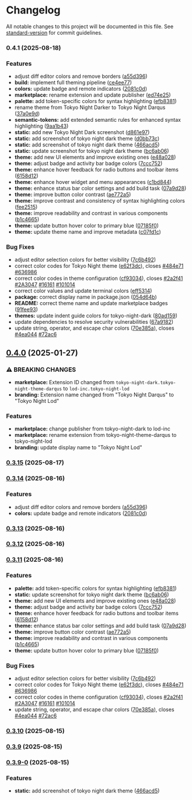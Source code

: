 # Changelog

All notable changes to this project will be documented in this file. See [standard-version](https://github.com/conventional-changelog/standard-version) for commit guidelines.

### 0.4.1 (2025-08-18)


### Features

* adjust diff editor colors and remove borders ([a55d396](https://github.com/darqus/tokyo-night-vscode-theme-lod/commit/a55d39696b311a4e52d5b9b9d53320c85327d7c3))
* **build:** implement full theming pipeline ([ce4ee77](https://github.com/darqus/tokyo-night-vscode-theme-lod/commit/ce4ee7766b02825a83045f6b7e6058f88b5cf796))
* **colors:** update badge and remote indicators ([2081c0d](https://github.com/darqus/tokyo-night-vscode-theme-lod/commit/2081c0d5e38d9b8866dfc079c0a9548ae4349717))
* **marketplace:** rename extension and update publisher ([ed74e25](https://github.com/darqus/tokyo-night-vscode-theme-lod/commit/ed74e25a3338219b775807cba504390135702c87))
* **palette:** add token-specific colors for syntax highlighting ([efb8381](https://github.com/darqus/tokyo-night-vscode-theme-lod/commit/efb838166806d7c91ab15e8caa2409b3f66529d7))
* rename theme from Tokyo Night Darker to Tokyo Night Darqus ([37a0e9d](https://github.com/darqus/tokyo-night-vscode-theme-lod/commit/37a0e9d6cee6007952c3d73be83589eceba046da))
* **semantic-tokens:** add extended semantic rules for enhanced syntax highlighting ([9aa1b43](https://github.com/darqus/tokyo-night-vscode-theme-lod/commit/9aa1b4313930191f7034fbacae57a44250657b37))
* **static:** add new Tokyo Night Dark screenshot ([d861e97](https://github.com/darqus/tokyo-night-vscode-theme-lod/commit/d861e97d1d28ebca54643c2c23d8c6f79f9a87bc))
* **static:** add screenshot of tokyo night dark theme ([d0bb73c](https://github.com/darqus/tokyo-night-vscode-theme-lod/commit/d0bb73c717b8cf2b1b3bb25cd51f40638f61be35))
* **static:** add screenshot of tokyo night dark theme ([466acd5](https://github.com/darqus/tokyo-night-vscode-theme-lod/commit/466acd51ce3087e2dd9f5a13de4f482ba18d06f7))
* **static:** update screenshot for tokyo night dark theme ([bc6ab06](https://github.com/darqus/tokyo-night-vscode-theme-lod/commit/bc6ab06c2fa40ed294d6d921f8d4ae35da58a5bb))
* **theme:** add new UI elements and improve existing ones ([e48a028](https://github.com/darqus/tokyo-night-vscode-theme-lod/commit/e48a028a2d9da1c473436f2485ef489844b9035a))
* **theme:** adjust badge and activity bar badge colors ([7ccc752](https://github.com/darqus/tokyo-night-vscode-theme-lod/commit/7ccc75215cd3ea59d70ce79d942d7d3c4f0b029e))
* **theme:** enhance hover feedback for radio buttons and toolbar items ([6158d12](https://github.com/darqus/tokyo-night-vscode-theme-lod/commit/6158d12ac417872c288c8444f2ed853270802fb7))
* **theme:** enhance hover widget and menu appearances ([c1bd844](https://github.com/darqus/tokyo-night-vscode-theme-lod/commit/c1bd844d634a20b20372d466e0f8a422cfb8f02f))
* **theme:** enhance status bar color settings and add build task ([07a9d28](https://github.com/darqus/tokyo-night-vscode-theme-lod/commit/07a9d28a69a01d85bdcf2f103180357baaf63918))
* **theme:** improve button color contrast ([ae772a5](https://github.com/darqus/tokyo-night-vscode-theme-lod/commit/ae772a5ca824eb8901d44ca81919600fd275ba4f))
* **theme:** improve contrast and consistency of syntax highlighting colors ([fee2515](https://github.com/darqus/tokyo-night-vscode-theme-lod/commit/fee25159e0521132677b73bf0b0b819ddc2baeb3))
* **theme:** improve readability and contrast in various components ([b1c4665](https://github.com/darqus/tokyo-night-vscode-theme-lod/commit/b1c4665eeb0a078cdc64c3860eec021725667c6e))
* **theme:** update button hover color to primary blue ([07185f0](https://github.com/darqus/tokyo-night-vscode-theme-lod/commit/07185f0690ce0d6a5a1eb6485c101d74675399f1))
* **theme:** update theme name and improve metadata ([c07fd1c](https://github.com/darqus/tokyo-night-vscode-theme-lod/commit/c07fd1c2495095ecbe77a1a9ee82949e371b07d0))


### Bug Fixes

* adjust editor selection colors for better visibility ([7c6b492](https://github.com/darqus/tokyo-night-vscode-theme-lod/commit/7c6b492bbd230a8d34afc41827fcaf50dcc3af1b))
* correct color codes for Tokyo Night theme ([e62f3dc](https://github.com/darqus/tokyo-night-vscode-theme-lod/commit/e62f3dc38aa8a135751107e8022bfd98c20bcc4d)), closes [#484e71](https://github.com/darqus/tokyo-night-vscode-theme-lod/issues/484e71) [#636986](https://github.com/darqus/tokyo-night-vscode-theme-lod/issues/636986)
* correct color codes in theme configuration ([cf93034](https://github.com/darqus/tokyo-night-vscode-theme-lod/commit/cf93034528d9a7c6057fab043045b6228965657b)), closes [#2a2f41](https://github.com/darqus/tokyo-night-vscode-theme-lod/issues/2a2f41) [#2A3047](https://github.com/darqus/tokyo-night-vscode-theme-lod/issues/2A3047) [#16161](https://github.com/darqus/tokyo-night-vscode-theme-lod/issues/16161) [#101014](https://github.com/darqus/tokyo-night-vscode-theme-lod/issues/101014)
* correct color values and update terminal colors ([eff5314](https://github.com/darqus/tokyo-night-vscode-theme-lod/commit/eff53145ba0bfac194b2115265cc9fcff5a1efbf))
* **package:** correct display name in package.json ([054d64b](https://github.com/darqus/tokyo-night-vscode-theme-lod/commit/054d64be2c0ec099cfcb30585175b92cf62dd517))
* **README:** correct theme name and update marketplace badges ([91fee93](https://github.com/darqus/tokyo-night-vscode-theme-lod/commit/91fee9399b4ee55b02f2e5bd403fe46d201fceca))
* **themes:** update indent guide colors for tokyo-night-dark ([80ad159](https://github.com/darqus/tokyo-night-vscode-theme-lod/commit/80ad15906e37331e1b1edb0cf6059b284935411a))
* update dependencies to resolve security vulnerabilities ([67a9182](https://github.com/darqus/tokyo-night-vscode-theme-lod/commit/67a918268f473181ff6a17e20bee3f39b6508425))
* update string, operator, and escape char colors ([70e385a](https://github.com/darqus/tokyo-night-vscode-theme-lod/commit/70e385a14d4145a7556188eb7173675905f3e55e)), closes [#4ea044](https://github.com/darqus/tokyo-night-vscode-theme-lod/issues/4ea044) [#72ac6](https://github.com/darqus/tokyo-night-vscode-theme-lod/issues/72ac6)

## [0.4.0](https://github.com/darqus/tokyo-night-vscode-theme-lod/compare/v0.3.15...v0.4.0) (2025-01-27)

### ⚠ BREAKING CHANGES

* **marketplace:** Extension ID changed from `tokyo-night-dark.tokyo-night-theme-darqus` to `lod-inc.tokyo-night-lod`
* **branding:** Extension name changed from "Tokyo Night Darqus" to "Tokyo Night Lod"

### Features

* **marketplace:** change publisher from tokyo-night-dark to lod-inc
* **marketplace:** rename extension from tokyo-night-theme-darqus to tokyo-night-lod
* **branding:** update display name to "Tokyo Night Lod"

### [0.3.15](https://github.com/darqus/tokyo-night-vscode-theme-lod/compare/v0.3.14...v0.3.15) (2025-08-17)

### [0.3.14](https://github.com/darqus/tokyo-night-vscode-theme-lod/compare/v0.3.13...v0.3.14) (2025-08-16)

### Features

* adjust diff editor colors and remove borders ([a55d396](https://github.com/darqus/tokyo-night-vscode-theme-lod/commit/a55d39696b311a4e52d5b9b9d53320c85327d7c3))
* **colors:** update badge and remote indicators ([2081c0d](https://github.com/darqus/tokyo-night-vscode-theme-lod/commit/2081c0d5e38d9b8866dfc079c0a9548ae4349717))

### [0.3.13](https://github.com/darqus/tokyo-night-vscode-theme-lod/compare/v0.3.12...v0.3.13) (2025-08-16)

### [0.3.12](https://github.com/darqus/tokyo-night-vscode-theme-lod/compare/v0.3.11...v0.3.12) (2025-08-16)

### [0.3.11](https://github.com/darqus/tokyo-night-vscode-theme-lod/compare/v0.3.10...v0.3.11) (2025-08-16)

### Features

* **palette:** add token-specific colors for syntax highlighting ([efb8381](https://github.com/darqus/tokyo-night-vscode-theme-lod/commit/efb838166806d7c91ab15e8caa2409b3f66529d7))
* **static:** update screenshot for tokyo night dark theme ([bc6ab06](https://github.com/darqus/tokyo-night-vscode-theme-lod/commit/bc6ab06c2fa40ed294d6d921f8d4ae35da58a5bb))
* **theme:** add new UI elements and improve existing ones ([e48a028](https://github.com/darqus/tokyo-night-vscode-theme-lod/commit/e48a028a2d9da1c473436f2485ef489844b9035a))
* **theme:** adjust badge and activity bar badge colors ([7ccc752](https://github.com/darqus/tokyo-night-vscode-theme-lod/commit/7ccc75215cd3ea59d70ce79d942d7d3c4f0b029e))
* **theme:** enhance hover feedback for radio buttons and toolbar items ([6158d12](https://github.com/darqus/tokyo-night-vscode-theme-lod/commit/6158d12ac417872c288c8444f2ed853270802fb7))
* **theme:** enhance status bar color settings and add build task ([07a9d28](https://github.com/darqus/tokyo-night-vscode-theme-lod/commit/07a9d28a69a01d85bdcf2f103180357baaf63918))
* **theme:** improve button color contrast ([ae772a5](https://github.com/darqus/tokyo-night-vscode-theme-lod/commit/ae772a5ca824eb8901d44ca81919600fd275ba4f))
* **theme:** improve readability and contrast in various components ([b1c4665](https://github.com/darqus/tokyo-night-vscode-theme-lod/commit/b1c4665eeb0a078cdc64c3860eec021725667c6e))
* **theme:** update button hover color to primary blue ([07185f0](https://github.com/darqus/tokyo-night-vscode-theme-lod/commit/07185f0690ce0d6a5a1eb6485c101d74675399f1))

### Bug Fixes

* adjust editor selection colors for better visibility ([7c6b492](https://github.com/darqus/tokyo-night-vscode-theme-lod/commit/7c6b492bbd230a8d34afc41827fcaf50dcc3af1b))
* correct color codes for Tokyo Night theme ([e62f3dc](https://github.com/darqus/tokyo-night-vscode-theme-lod/commit/e62f3dc38aa8a135751107e8022bfd98c20bcc4d)), closes [#484e71](https://github.com/darqus/tokyo-night-vscode-theme-lod/issues/484e71) [#636986](https://github.com/darqus/tokyo-night-vscode-theme-lod/issues/636986)
* correct color codes in theme configuration ([cf93034](https://github.com/darqus/tokyo-night-vscode-theme-lod/commit/cf93034528d9a7c6057fab043045b6228965657b)), closes [#2a2f41](https://github.com/darqus/tokyo-night-vscode-theme-lod/issues/2a2f41) [#2A3047](https://github.com/darqus/tokyo-night-vscode-theme-lod/issues/2A3047) [#16161](https://github.com/darqus/tokyo-night-vscode-theme-lod/issues/16161) [#101014](https://github.com/darqus/tokyo-night-vscode-theme-lod/issues/101014)
* update string, operator, and escape char colors ([70e385a](https://github.com/darqus/tokyo-night-vscode-theme-lod/commit/70e385a14d4145a7556188eb7173675905f3e55e)), closes [#4ea044](https://github.com/darqus/tokyo-night-vscode-theme-lod/issues/4ea044) [#72ac6](https://github.com/darqus/tokyo-night-vscode-theme-lod/issues/72ac6)

### [0.3.10](https://github.com/darqus/tokyo-night-vscode-theme-lod/compare/v0.3.9...v0.3.10) (2025-08-15)

### [0.3.9](https://github.com/darqus/tokyo-night-vscode-theme-lod/compare/v0.3.9-0...v0.3.9) (2025-08-15)

### [0.3.9-0](https://github.com/darqus/tokyo-night-vscode-theme-lod/compare/v0.3.8...v0.3.9-0) (2025-08-15)

### Features

* **static:** add screenshot of tokyo night dark theme ([466acd5](https://github.com/darqus/tokyo-night-vscode-theme-lod/commit/466acd51ce3087e2dd9f5a13de4f482ba18d06f7))

